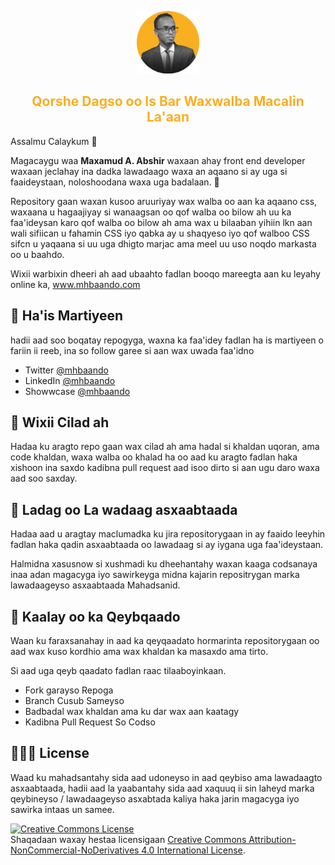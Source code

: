 <p align="center">
  <a href="https://mhbaando.com" target="_blank">
    <img width="100" src="Sawirada/aniga.png" alt="Mohamud Abshir">
  </a>
</p>

<h2 align="center">
<span style="color:#f9af20">Qorshe Dagso oo Is Bar Waxwalba Macalin La'aan </h2>

<p> Assalmu Calaykum 👋 </p>
Magacaygu waa <b>Maxamud A. Abshir</B> waxaan ahay front end developer waxaan jeclahay ina dadka lawadaago waxa an aqaano si ay uga si faaideystaan, noloshoodana waxa uga badalaan. 💚

<p>Repository gaan waxan kusoo aruuriyay wax walba oo aan ka aqaano css, waxaana u hagaajiyay si wanaagsan oo qof walba oo bilow ah uu ka faa'ideysan karo qof walba oo bilow ah ama wax u bilaaban yihiin lkn aan wali sifiican u fahamin CSS iyo qabka ay u shaqyeso iyo qof walboo CSS sifcn u yaqaana si uu uga dhigto marjac ama meel uu uso noqdo markasta oo u baahdo.<p>

<p>Wixii warbixin dheeri ah aad ubaahto fadlan booqo mareegta aan ku leyahy online ka,
<a href="https://mhbaando.com" target="_blank">
    www.mhbaando.com
  </a>
</p>


## 👋 Ha'is Martiyeen

<p>hadii aad soo boqatay repogyga, waxna ka faa'idey fadlan ha is martiyeen o fariin ii reeb, ina so follow garee si aan wax uwada faa'idno </p>

- Twitter [@mhbaando](https://twitter.com/mhbaando)
- LinkedIn [@mhbaando](https://linkedin.com/in/mhbaando)
- Showwcase [@mhbaando](https://mhbaando.showwcase.com)

## 🔴 Wixii Cilad ah

Hadaa ku aragto repo gaan wax cilad ah ama hadal si khaldan uqoran, ama code khaldan, waxa walba oo khalad ha oo aad ku aragto fadlan haka xishoon ina saxdo kadibna pull request aad isoo dirto si aan ugu daro waxa aad soo saxday.

## 🫶 Ladag oo La wadaag asxaabtaada

Hadaa aad u aragtay maclumadka ku jira repositorygaan in ay faaido leeyhin fadlan haka qadin asxaabtaada oo lawadaag si ay iygana uga faa'ideystaan.

Halmidna xasusnow si xushmadi ku dheehantahy waxan kaaga codsanaya inaa adan magacyga iyo sawirkeyga midna kajarin repositrygan marka lawadaageyso asxaabtaada Mahadsanid.

## 🌟 Kaalay oo ka Qeybqaado

Waan ku faraxsanahay in aad ka qeyqaadato hormarinta repositorygaan oo aad wax kuso kordhio ama wax khaldan ka masaxdo ama tirto.

Si aad uga qeyb qaadato fadlan raac tilaaboyinkaan.
- Fork garayso Repoga 
- Branch Cusub Sameyso
- Badbadal wax khaldan ama ku dar wax aan kaatagy
- Kadibna Pull Request So Codso

## 👩🏻‍⚖️ License

Waad ku mahadsantahy sida aad udoneyso in aad qeybiso ama lawadaagto asxaabtaada, hadii aad la yaabantahy sida aad xaquuq ii sin laheyd marka qeybineyso / lawadaageyso asxabtada kaliya haka jarin magacyga iyo sawirka intaas un  samee.

<a rel="license" href="http://creativecommons.org/licenses/by-nc-nd/4.0/"><img alt="Creative Commons License" style="border-width:0" src="https://i.creativecommons.org/l/by-nc-nd/4.0/80x15.png" /></a><br />Shaqadaan waxay hestaa licensigaan <a rel="license" href="http://creativecommons.org/licenses/by-nc-nd/4.0/">Creative Commons Attribution-NonCommercial-NoDerivatives 4.0 International License</a>.
